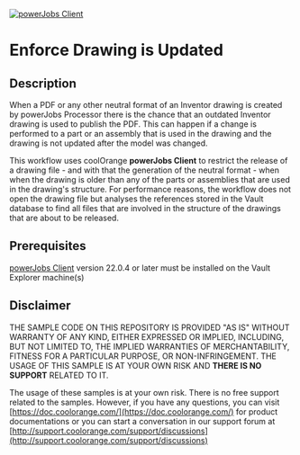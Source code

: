 [![powerJobs Client](https://img.shields.io/badge/powerJobs_Client-22.0.4-orange.svg)](https://www.coolorange.com/powerjobs)

# Enforce Drawing is Updated

## Description
When a PDF or any other neutral format of an Inventor drawing is created by powerJobs Processor there is the chance that an outdated Inventor drawing is used to publish the PDF. This can happen if a change is performed to a part or an assembly that is used in the drawing and the drawing is not updated after the model was changed.  

This workflow uses coolOrange **powerJobs Client** to restrict the release of a drawing file - and with that the generation of the neutral format - when when the drawing is older than any of the parts or assemblies that are used in the drawing's structure. For performance reasons, the workflow does not open the drawing file but analyses the references stored in the Vault database to find all files that are involved in the structure of the drawings that are about to be released.

## Prerequisites
[powerJobs Client](https://www.coolorange.com/powerjobs) version 22.0.4 or later must be installed on the Vault Explorer machine(s)

## Disclaimer
THE SAMPLE CODE ON THIS REPOSITORY IS PROVIDED "AS IS" WITHOUT WARRANTY OF ANY KIND, EITHER EXPRESSED OR IMPLIED, INCLUDING, BUT NOT LIMITED TO, THE IMPLIED WARRANTIES OF MERCHANTABILITY, FITNESS FOR A PARTICULAR PURPOSE, OR NON-INFRINGEMENT.
THE USAGE OF THIS SAMPLE IS AT YOUR OWN RISK AND **THERE IS NO SUPPORT** RELATED TO IT.

The usage of these samples is at your own risk. There is no free support related to the samples. However, if you have any questions, you can visit [https://doc.coolorange.com/](https://doc.coolorange.com/) for product documentations or you can start a conversation in our support forum at [http://support.coolorange.com/support/discussions](http://support.coolorange.com/support/discussions)